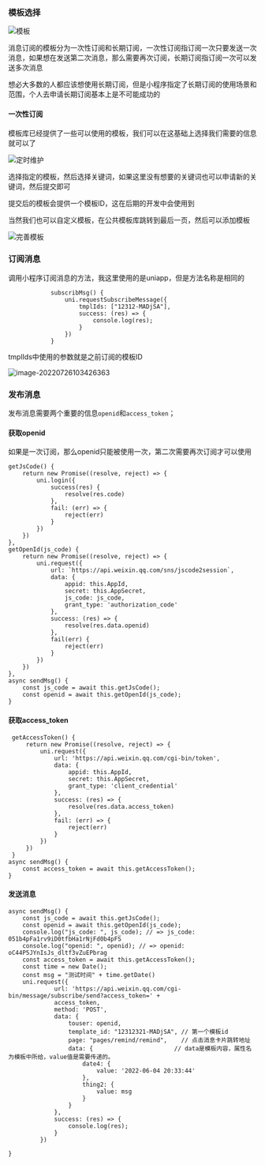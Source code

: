 ### 模板选择

![模板](https://images-1258301517.cos.ap-nanjing.myqcloud.com/images/202207261044910.png)

消息订阅的模板分为一次性订阅和长期订阅，一次性订阅指订阅一次只要发送一次消息，如果想在发送第二次消息，那么需要再次订阅，长期订阅指订阅一次可以发送多次消息

想必大多数的人都应该想使用长期订阅，但是小程序指定了长期订阅的使用场景和范围，个人去申请长期订阅基本上是不可能成功的

#### 一次性订阅

模板库已经提供了一些可以使用的模板，我们可以在这基础上选择我们需要的信息就可以了

![定时维护](https://images-1258301517.cos.ap-nanjing.myqcloud.com/images/202207261049627.png)

选择指定的模板，然后选择关键词，如果这里没有想要的关键词也可以申请新的关键词，然后提交即可

提交后的模板会提供一个模板ID，这在后期的开发中会使用到

当然我们也可以自定义模板，在公共模板库跳转到最后一页，然后可以添加模板

![完善模板](https://images-1258301517.cos.ap-nanjing.myqcloud.com/images/202207261055682.png)



### 订阅消息

调用小程序订阅消息的方法，我这里使用的是uniapp，但是方法名称是相同的

```vue
			subscribMsg() {
				uni.requestSubscribeMessage({
					tmplIds: ["12312-MADjSA"],
					success: (res) => {
						console.log(res);
					}
				})
			}
```

tmplIds中使用的参数就是之前订阅的模板ID

![image-20220726103426363](https://images-1258301517.cos.ap-nanjing.myqcloud.com/images/202207261035826.png)

### 发布消息

发布消息需要两个重要的信息`openid`和`access_token`；

#### 获取openid

如果是一次订阅，那么openid只能被使用一次，第二次需要再次订阅才可以使用

```vue
getJsCode() {
	return new Promise((resolve, reject) => {
		uni.login({
			success(res) {
				resolve(res.code)
			},
			fail: (err) => {
				reject(err)
			}
		})
	})
},
getOpenId(js_code) {
	return new Promise((resolve, reject) => {
		uni.request({
			url: `https://api.weixin.qq.com/sns/jscode2session`,
			data: {
				appid: this.AppId,
				secret: this.AppSecret,
				js_code: js_code,
				grant_type: 'authorization_code'
			},
			success: (res) => {
				resolve(res.data.openid)
			},
			fail(err) {
				reject(err)
			}
		})
	})
},
async sendMsg() {
	const js_code = await this.getJsCode();
	const openid = await this.getOpenId(js_code);
}	
```

#### 获取access_token

```vue
 getAccessToken() {
     return new Promise((resolve, reject) => {
         uni.request({
             url: 'https://api.weixin.qq.com/cgi-bin/token',
             data: {
                 appid: this.AppId,
                 secret: this.AppSecret,
                 grant_type: 'client_credential'
             },
             success: (res) => {
                 resolve(res.data.access_token)
             },
             fail: (err) => {
                 reject(err)
             }
         })
     })
 }
async sendMsg() {
	const access_token = await this.getAccessToken();
}
```

#### 发送消息

```vue
async sendMsg() {
	const js_code = await this.getJsCode();
	const openid = await this.getOpenId(js_code);
	console.log("js_code: ", js_code); // => js_code:  051b4pFa1rv9iD0tfbHa1rNjFd0b4pFS
	console.log("openid: ", openid); // => openid:  oC44P5JYnIsJs_dltf3vZuEPbrag
	const access_token = await this.getAccessToken();
	const time = new Date();
	const msg = "测试时间" + time.getDate()
	uni.request({
	         url: 'https://api.weixin.qq.com/cgi-bin/message/subscribe/send?access_token=' +
	         access_token,
	         method: 'POST',
	         data: {
	             touser: openid,
	             template_id: "12312321-MADjSA", // 第一个模板id
	             page: "pages/remind/remind",    // 点击消息卡片跳转地址
	             data: {                       // data是模板内容，属性名为模板中所给，value值是需要传递的。
	                 date4: {
	                     value: '2022-06-04 20:33:44'
	                 },
	                 thing2: {
	                     value: msg
	                 }
	             }
	         },
	         success: (res) => {
	             console.log(res);
	         }
	     })
	
}
```

